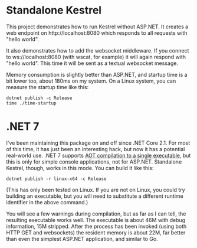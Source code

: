 Standalone Kestrel
==================

This project demonstrates how to run Kestrel without ASP.NET.  It creates a web endpoint on http://localhost:8080 which responds to all requests with "hello world".

It also demonstrates how to add the websocket middleware.  If you connect to ws://localhost:8080 (with wscat, for example) it will again respond with "hello world".  This time it will be sent as a textual websocket message.

Memory consumption is slightly better than ASP.NET, and startup time is a bit lower too, about 180ms on my system.  On a Linux system, you can measure the startup time like this:

```
dotnet publish -c Release
time ./time-startup
```

.NET 7
======

I've been maintaining this package on and off since .NET Core 2.1.  For most of this time, it has just been an interesting hack, but now it has a potential real-world use.  .NET 7 supports [AOT compilation to a single executable](https://learn.microsoft.com/en-us/dotnet/core/deploying/native-aot/), but this is only for simple console applications, not for ASP.NET.  Standalone Kestrel, though, works in this mode.  You can build it like this:

```
dotnet publish -r linux-x64 -c Release
```

(This has only been tested on Linux.  If you are not on Linux, you could try building an executable, but you will need to substitute a different runtime identifier in the above command.)

You will see a few warnings during compilation, but as far as I can tell, the resulting executable works well.  The executable is about 46M with debug information, 15M stripped.  After the process has been invoked (using both HTTP GET and websockets) the resident memory is about 22M, far better than even the simplest ASP.NET application, and similar to Go.
